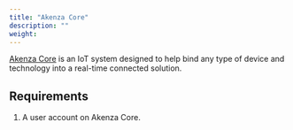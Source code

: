 ```yaml
---
title: "Akenza Core"
description: ""
weight: 
---
```


[Akenza Core](https://akenza.com/technology) is an IoT system designed to help bind any type of device and technology into a real-time connected solution.

<!--more-->

## Requirements

1. A user account on Akenza Core.